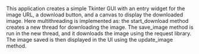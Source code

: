 This application creates a simple Tkinter GUI with an entry widget for the image URL, a download button, and a canvas to display the downloaded image. Here multithreading is implemented as: the start_download method creates a new thread for downloading the image. The save_image method is run in the new thread, and it downloads the image using the request library. The image saved is then displayed in the UI using the update_image method. 
